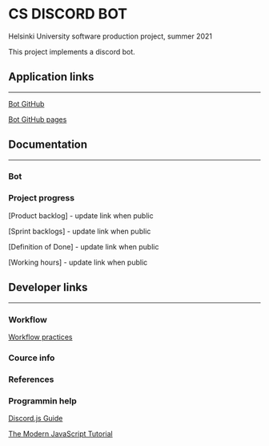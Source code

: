 # CS DISCORD BOT

Helsinki University software production project, summer 2021

This project implements a discord bot.

## Application links
---
[Bot GitHub](https://github.com/CS-DISCORD-BOT/cs-discord-bot)

[Bot GitHub pages](https://cs-discord-bot.github.io/project-info/)

## Documentation
---

### Bot

### Project progress
[Product backlog] - update link when public

[Sprint backlogs] - update link when public

[Definition of Done] - update link when public

[Working hours] - update link when public

## Developer links
---

### Workflow
[Workflow practices](/workflow.md)

### Cource info

### References

### Programmin help
[Discord.js Guide](https://discordjs.guide/)

[The Modern JavaScript Tutorial](https://javascript.info/)
